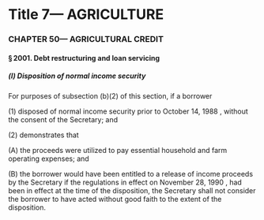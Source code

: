 
# Title 7— AGRICULTURE
### CHAPTER 50— AGRICULTURAL CREDIT
#### § 2001. Debt restructuring and loan servicing
##### (l) Disposition of normal income security

For purposes of subsection (b)(2) of this section, if a borrower

(1) disposed of normal income security prior to October 14, 1988 , without the consent of the Secretary; and

(2) demonstrates that

(A) the proceeds were utilized to pay essential household and farm operating expenses; and

(B) the borrower would have been entitled to a release of income proceeds by the Secretary if the regulations in effect on November 28, 1990 , had been in effect at the time of the disposition, the Secretary shall not consider the borrower to have acted without good faith to the extent of the disposition.
